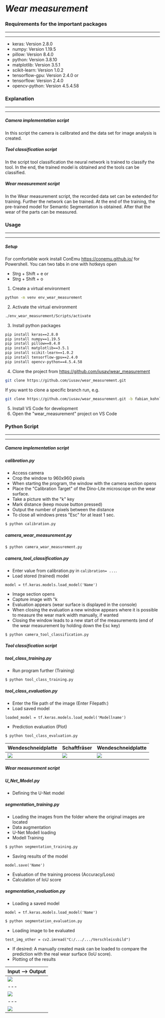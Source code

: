 # *Wear measurement*

### Requirements for the important packages
------
------
* keras: Version 2.8.0
* numpy: Version 1.19.5 
* pillow: Version 8.4.0
* python: Version 3.8.10
* matplotlib: Version 3.5.1
* scikit-learn: Version 1.0.2
* tensorflow-gpu: Version 2.4.0 
or
* tensorflow: Version 2.4.0 
* opencv-python: Version 4.5.4.58


### Explanation
------
------
##### Camera implementation script
In this script the camera is calibrated and the data set for image analysis is created.

##### Tool classification script
In the script tool classification the neural network is trained to classify the tool. In the end, the trained model is obtained and the tools can be classified.

##### Wear measurement script
In the Wear measurement script, the recorded data set can be extended for training. Further the network can be trained. At the end of the training, the pre-trained model for Semantic Segmentation is obtained. After that the wear of the parts can be measured.

### Usage
------
------
##### Setup
For comfortable work install ConEmu https://conemu.github.io/ for Powershell. You can two tabs in one with hotkeys open 
-   Strg + Shift + e
    or
-   Strg + Shift + o

1. Create a virtual environment
```sh
python -m venv env_wear_measurement
```

2. Activate the virtual environment
```sh
./env_wear_measurement/Scripts/activate
```

3. Install python packages
```sh
pip install keras==2.8.0
pip install numpy==1.19.5 
pip install pillow==8.4.0
pip install matplotlib==3.5.1
pip install scikit-learn==1.0.2
pip install tensorflow-gpu==2.4.0 
pip install opencv-python==4.5.4.58
```

4. Clone the project from https://github.com/iusav/wear_measurement
```sh
git clone https://github.com/iusav/wear_measurement.git
```
If you want to clone a specific branch run, e.g.    
```sh
git clone https://github.com/iusav/wear_measurement.git -b fabian_kohnle
```

5. Install VS Code for development
6. Open the "wear_measurement" project on VS Code

### Python Script
------
------
##### **Camera implementation script**

##### *calibration.py*
* Access camera
* Crop the window to 960x960 pixels
* When starting the program, the window with the camera section opens
* Place the "Calibration Target" of the Dino-Lite microscope on the wear surface.
* Take a picture with the "k" key
* Mark distance (keep mouse button pressed)
* Output the number of pixels between the distance
* To close all windows press "Esc" for at least 1 sec.
```sh
$ python calibration.py
```

##### *camera_wear_measurement.py*
```sh
$ python camera_wear_measurement.py
```

##### *camera_tool_classification.py*
* Enter value from calibration.py in `calibration= ...`.
* Load stored (trained) model
```
model = tf.keras.models.load_model('Name')
```
* Image section opens
* Capture image with "k
* Evaluation appears (wear surface is displayed in the console)
* When closing the evaluation a new window appears where it is possible to measure the wear mark width manually, if wanted
* Closing the window leads to a new start of the measurements (end of the wear measurement by holding down the Esc key)
```sh
$ python camera_tool_classification.py
```

##### **Tool classification script**
##### *tool_class_training.py*
* Run program further (Training)
```sh
$ python tool_class_training.py
```

##### *tool_class_evaluation.py*
* Enter the file path of the image (Enter Filepath:)
* Load saved model
```
loaded_model = tf.keras.models.load_model('Modellname')
```
* Prediction evaluation (Plot)
```sh
$ python tool_class_evaluation.py
```

| Wendeschneidplatte | Schaftfräser | Wendeschneidplatte |
| --- | --- | --- |
| ![](example_data/tool_classification/Figure_1.jpg) | ![](example_data/tool_classification/Figure_2.jpg) | ![](example_data/tool_classification/Figure_3.jpg) |

##### **Wear measurement script** 

##### *U_Net_Model.py*
* Defining the U-Net model

##### *segmentation_training.py*
* Loading the images from the folder where the original images are located
* Data augmentation
* U-Net Modell loading
* Modell Training
```sh
$ python segmentation_training.py
```
* Saving results of the model
```
model.save('Name')
```
* Evaluation of the training process (Accuracy/Loss)
* Calculation of IoU score

##### *segmentation_evaluation.py*
* Loading a saved model
```
model = tf.keras.models.load_model('Name')
```
```sh
$ python segmentation_evaluation.py
```
* Loading image to be evaluated
```
test_img_other = cv2.imread("C:/.../.../Verschleissbild")
```

* If desired: A manually created mask can be loaded to compare the prediction with the real wear surface (IoU score). 
* Plotting of the results

| Input --> Output |
| --- | 
| ![](example_data/wear_measurement/Figure_1.png) | 
| --- | 
| ![](example_data/wear_measurement/Figure_2.png) | 
| --- | 
| ![](example_data/wear_measurement/Figure_3.png) | 